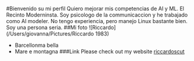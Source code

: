 #Bienvenido su mi perfil
Quiero mejorar mis competencias de AI y ML.
El Recinto Moderninsta.
Soy psicologo de la communicaccion y he trabajado como AI modeler.
No tengo experiencia, pero manejo Linux bastante bien.
Soy una persona seria.
##Mi foto
![Riccardo](/Users/giovanna/Pictures/Riccardo 1983)
- Barcellonma bella
- Mare e montagna
###Link
Please check out my website [riccardoscut](www.signaturestaking.com)
